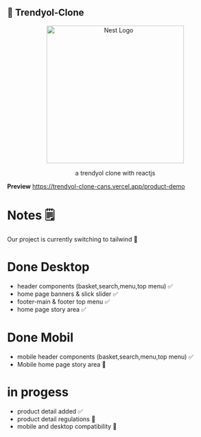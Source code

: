 

## 🚀 Trendyol-Clone

<p align="center">
  <a href="http://nestjs.com/" target="blank"><img src="https://upload.wikimedia.org/wikipedia/commons/thumb/1/18/Trendyol_online.png/1200px-Trendyol_online.png" width="320" alt="Nest Logo" /></a>
</p>

  <p align="center">a trendyol clone with reactjs </p>
  
  **Preview**
https://trendyol-clone-cans.vercel.app/product-demo

# Notes 🗒️
Our project is currently switching to tailwind  🔨


# Done Desktop

 - header components (basket,search,menu,top menu) ✅
 - home page banners & slick slider ✅
 - footer-main & footer top menu ✅
 - home page story area ✅


# Done Mobil

 - mobile header components (basket,search,menu,top menu) ✅
 - Mobile home page story area 🔨
 
# in progess
 - product detail added ✅
 - product detail regulations 🔨
 - mobile and desktop compatibility 🔨
